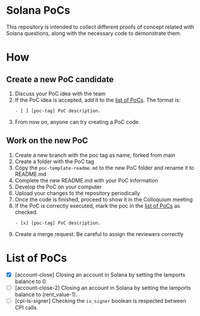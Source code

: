 # Solana PoCs

This repository is intended to collect different proofs of concept related with Solana questions, along with the necessary code to demonstrate them.

# How
## Create a new PoC candidate
1. Discuss your PoC idea with the team
2. If the PoC idea is accepted, add it to the [list of PoCs](#list-of-pocs). The format is:
   ```
   - [ ] [poc-tag] PoC description. 
   ``` 
3. From now on, anyone can try creating a PoC code.

## Work on the new PoC
1. Create a new branch with the poc tag as name, forked from main
2. Create a folder with the PoC tag
3. Copy the `poc-template-readme.md` to the new PoC folder and rename it to README.md
4. Complete the new README.md with your PoC information
5. Develop the PoC on your computer
6. Upload your changes to the repository periodically
7. Once the code is finished, proceed to show it in the Colloquium meeting
8. If the PoC is correctly executed, mark the poc in the [list of PoCs](#list-of-pocs) as checked.
   ```
   - [x] [poc-tag] PoC description. 
   ```
9. Create a merge request. Be careful to assign the reviewers correctly

# List of PoCs
- [x] [account-close] Closing an account in Solana by setting the lamports balance to 0.
- [ ] [account-close-2] Closing an account in Solana by setting the lamports balance to (rent_value-1).
- [ ] [cpi-is-signer] Checking the `is_signer` boolean is respected between CPI calls.
